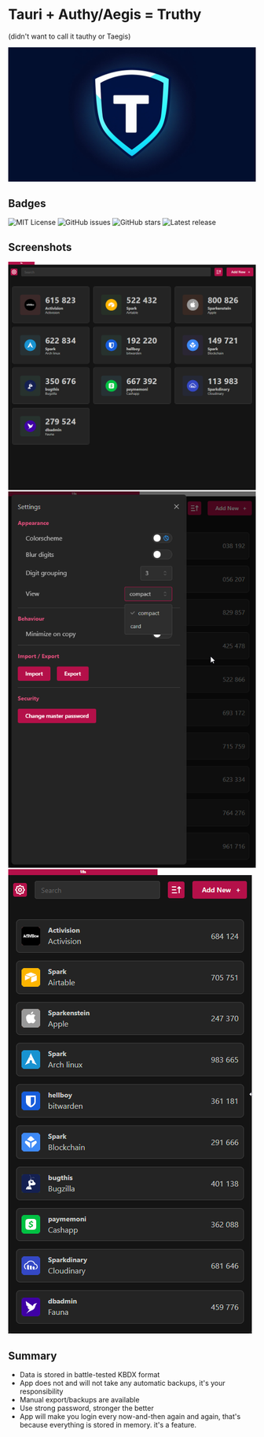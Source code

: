 # Tauri + Authy/Aegis = Truthy

(didn't want to call it tauthy or Taegis)

![Logo](assets/banner.jpg)

## Badges

![MIT License](https://img.shields.io/github/license/fosslife/truthy.svg)
![GitHub issues](https://badgen.net/github/issues/fosslife/truthy) ![GitHub stars](https://badgen.net/github/stars/fosslife/truthy)
![Latest release](https://badgen.net/github/release/fosslife/truthy)

## Screenshots

![ss1](assets/ss1.png)
![ss2](assets/ss2.png)
![ss3](assets/ss3.png)

## Summary

- Data is stored in battle-tested KBDX format
- App does not and will not take any automatic backups, it's your responsibility
- Manual export/backups are available
- Use strong password, stronger the better
- App will make you login every now-and-then again and again, that's because everything is stored in memory. it's a feature.
